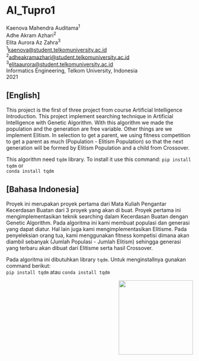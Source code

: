 # AI_Tupro1
Kaenova Mahendra Auditama<sup>1</sup><br>
Adhe Akram Azhari<sup>2</sup><br>
Elita Aurora Az Zahra<sup>3</sup><br>
<sup>1</sup><a href="kaenova@student.telkomuniversity.ac.id">kaenova@student.telkomuniversity.ac.id</a><br>
<sup>2</sup><a href="adheakramazhari@student.telkomuniversity.ac.id">adheakramazhari@student.telkomuniversity.ac.id</a><br>
<sup>3</sup><a href="elitaaurora@student.telkomuniversity.ac.id">elitaaurora@student.telkomuniversity.ac.id</a><br>
Informatics Engineering, Telkom University, Indonesia<br>
2021

## [English]
This project is the first of three project from course Artificial Intelligence Introduction. This project implement searching technique in Artificial Intelligence with Genetic Algorithm. With this algorithm we made the population and the generation are free variable. Other things are we implement Elitism. In selection to get a parent, we using fitness competition to get a parent as much (Population - Elitism Population) so that the next generation will be formed by Elitism Population and a child from Crossover.

This algorithm need ```tqdm``` library. To install it use this command:
    ```pip install tqdm```
or  
    ```conda install tqdm```




## [Bahasa Indonesia]
Proyek ini merupakan proyek pertama dari Mata Kuliah Pengantar Kecerdasan Buatan dari 3 proyek yang akan di buat. Proyek pertama ini mengimplementasikan teknik searching dalam Kecerdasan Buatan dengan Genetic Algorithm. Pada algoritma ini kami membuat populasi dan generasi yang dapat diatur. Hal lain juga kami mengimplementasikan Elitisme. Pada penyeleksian orang tua, kami menggunakan fitness kompetisi dimana akan diambil sebanyak (Jumlah Populasi - Jumlah Elitism) sehingga generasi yang terbaru akan dibuat dari Elitisme serta hasil Crossover.  
  
Pada algoritma ini dibutuhkan library ```tqdm```. Untuk menginstallnya gunakan command berikut:  
    ```pip install tqdm```
atau
    ```conda install tqdm```

<img  align= "right" src="https://cdn.discordapp.com/attachments/527433841690804224/791558706508726292/Pre-comp-3.gif"  width="200">

